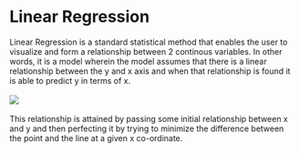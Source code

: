 # Linear Regression
Linear Regression is a standard statistical method that enables the user to visualize and form a relationship between 2 continous variables. In other words, it is a model wherein the model assumes that there is a linear relationship between the y and x axis and when that relationship is found it is able to predict y in terms of x.<br><br>
<img src="https://otexts.com/fpp2/fpp_files/figure-html/SLRpop1-1.png"><br><br>
This relationship is attained by passing some initial relationship between x and y and then perfecting it by trying to minimize the difference between the point and the line at a given x co-ordinate.<br><br>

